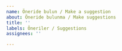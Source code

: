 ```yaml
---
name: Öneride bulun / Make a suggestion 
about: Öneride bulunma / Make suggestions
title: ''
labels: Öneriler / Suggestions
assignees: ''

---
```



